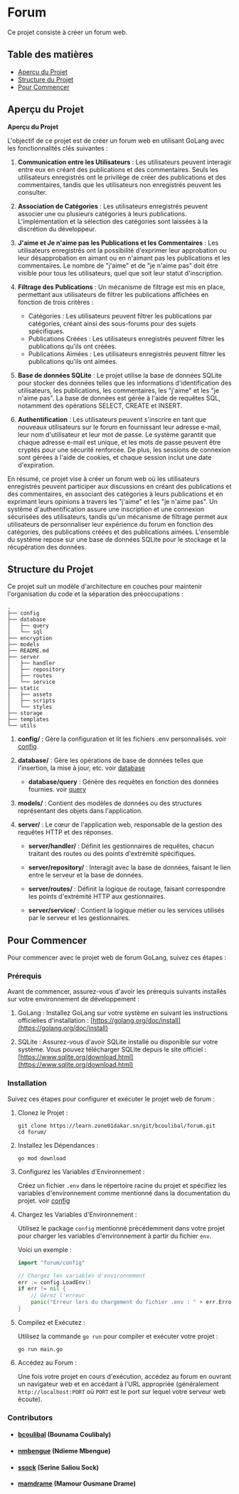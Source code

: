 # Forum

Ce projet consiste à créer un forum web.

## Table des matières

- [Aperçu du Projet](#aperçu-du-projet)
- [Structure du Projet](#structure-du-projet)
- [Pour Commencer](#pour-commencer)

## Aperçu du Projet

**Aperçu du Projet**

L'objectif de ce projet est de créer un forum web en utilisant GoLang avec les fonctionnalités clés suivantes :

1. **Communication entre les Utilisateurs** : Les utilisateurs peuvent interagir entre eux en créant des publications et des commentaires. Seuls les utilisateurs enregistrés ont le privilège de créer des publications et des commentaires, tandis que les utilisateurs non enregistrés peuvent les consulter.

2. **Association de Catégories** : Les utilisateurs enregistrés peuvent associer une ou plusieurs catégories à leurs publications. L'implémentation et la sélection des catégories sont laissées à la discrétion du développeur.

3. **J'aime et Je n'aime pas les Publications et les Commentaires** : Les utilisateurs enregistrés ont la possibilité d'exprimer leur approbation ou leur désapprobation en aimant ou en n'aimant pas les publications et les commentaires. Le nombre de "j'aime" et de "je n'aime pas" doit être visible pour tous les utilisateurs, quel que soit leur statut d'inscription.

4. **Filtrage des Publications** : Un mécanisme de filtrage est mis en place, permettant aux utilisateurs de filtrer les publications affichées en fonction de trois critères :
   - Catégories : Les utilisateurs peuvent filtrer les publications par catégories, créant ainsi des sous-forums pour des sujets spécifiques.
   - Publications Créées : Les utilisateurs enregistrés peuvent filtrer les publications qu'ils ont créées.
   - Publications Aimées : Les utilisateurs enregistrés peuvent filtrer les publications qu'ils ont aimées.

5. **Base de données SQLite** : Le projet utilise la base de données SQLite pour stocker des données telles que les informations d'identification des utilisateurs, les publications, les commentaires, les "j'aime" et les "je n'aime pas". La base de données est gérée à l'aide de requêtes SQL, notamment des opérations SELECT, CREATE et INSERT.

6. **Authentification** : Les utilisateurs peuvent s'inscrire en tant que nouveaux utilisateurs sur le forum en fournissant leur adresse e-mail, leur nom d'utilisateur et leur mot de passe. Le système garantit que chaque adresse e-mail est unique, et les mots de passe peuvent être cryptés pour une sécurité renforcée. De plus, les sessions de connexion sont gérées à l'aide de cookies, et chaque session inclut une date d'expiration.

En résumé, ce projet vise à créer un forum web où les utilisateurs enregistrés peuvent participer aux discussions en créant des publications et des commentaires, en associant des catégories à leurs publications et en exprimant leurs opinions à travers les "j'aime" et les "je n'aime pas". Un système d'authentification assure une inscription et une connexion sécurisées des utilisateurs, tandis qu'un mécanisme de filtrage permet aux utilisateurs de personnaliser leur expérience du forum en fonction des catégories, des publications créées et des publications aimées. L'ensemble du système repose sur une base de données SQLite pour le stockage et la récupération des données.

## Structure du Projet

Ce projet suit un modèle d'architecture en couches pour maintenir l'organisation du code et la séparation des préoccupations :

```
.
├── config
├── database
│   ├── query
│   └── sql
├── encryption
├── models
├── README.md
├── server
│   ├── handler
│   ├── repository
│   ├── routes
│   └── service
├── static
│   ├── assets
│   ├── scripts
│   └── styles
├── storage
├── templates
└── utils
```

1. **config/** : Gère la configuration et lit les fichiers .env personnalisés. voir [config](./docs/config.md).

2. **database/** : Gère les opérations de base de données telles que l'insertion, la mise à jour, etc. voir [database](./docs/database.md)

    - **database/query** : Génère des requêtes en fonction des données fournies. voir [query](./docs/database-query.md)
    
3. **models/** : Contient des modèles de données ou des structures représentant des objets dans l'application.

4. **server/** : Le cœur de l'application web, responsable de la gestion des requêtes HTTP et des réponses.

    - **server/handler/** : Définit les gestionnaires de requêtes, chacun traitant des routes ou des points d'extrémité spécifiques.
    
    - **server/repository/** : Interagit avec la base de données, faisant le lien entre le serveur et la base de données.
    
    - **server/routes/** : Définit la logique de routage, faisant correspondre les points d'extrémité HTTP aux gestionnaires.
    
    - **server/service/** : Contient la logique métier ou les services utilisés par le serveur et les gestionnaires.

## Pour Commencer

Pour commencer avec le projet web de forum GoLang, suivez ces étapes :

### Prérequis

Avant de commencer, assurez-vous d'avoir les prérequis suivants installés sur votre environnement de développement :

1. GoLang : Installez GoLang sur votre système en suivant les instructions officielles d'installation : [https://golang.org/doc/install](https://golang.org/doc/install)

2. SQLite : Assurez-vous d'avoir SQLite installé ou disponible sur votre système. Vous pouvez télécharger SQLite depuis le site officiel : [https://www.sqlite.org/download.html](https://www.sqlite.org/download.html)

### Installation

Suivez ces étapes pour configurer et exécuter le projet web de forum :

1. Clonez le Projet :

   ```shell
   git clone https://learn.zone01dakar.sn/git/bcoulibal/forum.git
   cd forum/
   ```

2. Installez les Dépendances :

   ```shell
   go mod download
   ```

3. Configurez les Variables d'Environnement :

   Créez un fichier `.env` dans le répertoire racine du projet et spécifiez les variables d'environnement comme mentionné dans la documentation du projet. voir [config](./docs/config.md#configuration)

4. Chargez les Variables d'Environnement :

   Utilisez le package `config` mentionné précédemment dans votre projet pour charger les variables d'environnement à partir du fichier `env`.

   Voici un exemple :

   ```go
   import "forum/config"

   // Chargez les variables d'environnement
   err := config.LoadEnv()
   if err != nil {
       // Gérez l'erreur
       panic("Erreur lors du chargement du fichier .env : " + err.Error())
   }
   ```

5. Compilez et Exécutez :

   Utilisez la commande `go run` pour compiler et exécuter votre projet :

   ```shell
   go run main.go
   ```

6. Accédez au Forum :

   Une fois votre projet en cours d'exécution, accédez au forum en ouvrant un navigateur web et en accédant à l'URL appropriée (généralement `http://localhost:PORT` où `PORT` est le port sur lequel votre serveur web écoute).

### Contributors

- #### [bcoulibal](http://learn.zone01dakar.sn/git/bcoulibal) (Bounama Coulibaly)
- #### [nmbengue](http://learn.zone01dakar.sn/git/nmbengue) (Ndieme Mbengue)
- #### [ssock](http://learn.zone01dakar.sn/git/ssock) (Serine Saliou Sock)
- #### [mamdrame](http://learn.zone01dakar.sn/git/mamdrame) (Mamour Ousmane Drame)
